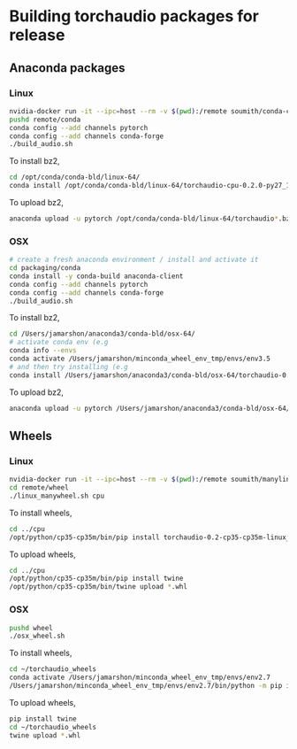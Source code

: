 # Building torchaudio packages for release

 ## Anaconda packages

 ### Linux

 ```bash
nvidia-docker run -it --ipc=host --rm -v $(pwd):/remote soumith/conda-cuda bash
pushd remote/conda
conda config --add channels pytorch
conda config --add channels conda-forge
./build_audio.sh
```

To install bz2,
```bash
cd /opt/conda/conda-bld/linux-64/
conda install /opt/conda/conda-bld/linux-64/torchaudio-cpu-0.2.0-py27_1.tar.bz2
```

To upload bz2,
```bash
anaconda upload -u pytorch /opt/conda/conda-bld/linux-64/torchaudio*.bz2
```

 ### OSX

 ```bash
# create a fresh anaconda environment / install and activate it
cd packaging/conda
conda install -y conda-build anaconda-client
conda config --add channels pytorch
conda config --add channels conda-forge
./build_audio.sh
```

To install bz2,
```bash
cd /Users/jamarshon/anaconda3/conda-bld/osx-64/
# activate conda env (e.g
conda info --envs
conda activate /Users/jamarshon/minconda_wheel_env_tmp/envs/env3.5
# and then try installing (e.g
conda install /Users/jamarshon/anaconda3/conda-bld/osx-64/torchaudio-0.2.0-py35_1.tar.bz2
```

To upload bz2,
```bash
anaconda upload -u pytorch /Users/jamarshon/anaconda3/conda-bld/osx-64/torchaudio*.bz2
```

 ## Wheels

 ### Linux

 ```bash
nvidia-docker run -it --ipc=host --rm -v $(pwd):/remote soumith/manylinux-cuda90:latest bash
cd remote/wheel
./linux_manywheel.sh cpu
```

To install wheels,
```bash
cd ../cpu
/opt/python/cp35-cp35m/bin/pip install torchaudio-0.2-cp35-cp35m-linux_x86_64.whl
```

To upload wheels,
```bash
cd ../cpu
/opt/python/cp35-cp35m/bin/pip install twine
/opt/python/cp35-cp35m/bin/twine upload *.whl
```

 ### OSX

 ```bash
pushd wheel
./osx_wheel.sh
```

To install wheels,
```bash
cd ~/torchaudio_wheels
conda activate /Users/jamarshon/minconda_wheel_env_tmp/envs/env2.7
/Users/jamarshon/minconda_wheel_env_tmp/envs/env2.7/bin/python -m pip install torchaudio-0.2-cp27-cp27m-macosx_10_6_x86_64.whl
```

To upload wheels,
```bash
pip install twine
cd ~/torchaudio_wheels
twine upload *.whl
```
